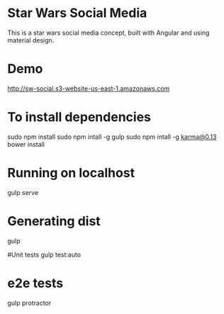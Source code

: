 # Star Wars Social Media
This is a star wars social media concept, built with Angular and using material design.

# Demo
http://sw-social.s3-website-us-east-1.amazonaws.com

# To install dependencies
sudo npm install
sudo npm intall -g gulp
sudo npm intall -g karma@0.13
bower install

# Running on localhost
gulp serve

# Generating dist
gulp

#Unit tests
gulp test:auto

# e2e tests
gulp protractor

